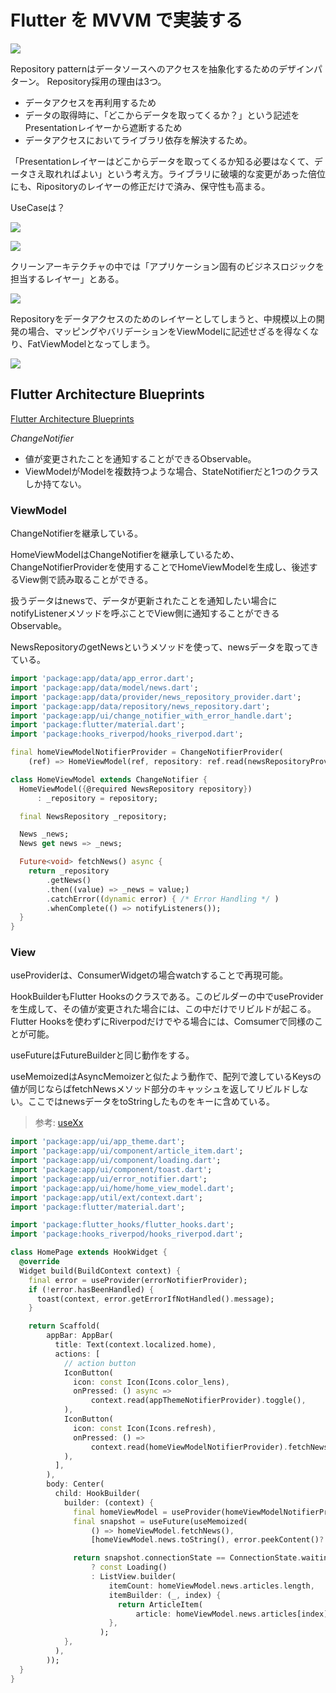 # Flutter を MVVM で実装する

![](https://miro.medium.com/max/1400/1%2AUj5dnm3RTQ89uidDpcObHw.jpeg)

Repository patternはデータソースへのアクセスを抽象化するためのデザインパターン。
Repository採用の理由は3つ。

- データアクセスを再利用するため
- データの取得時に、「どこからデータを取ってくるか？」という記述をPresentationレイヤーから遮断するため
- データアクセスにおいてライブラリ依存を解決するため。

「Presentationレイヤーはどこからデータを取ってくるか知る必要はなくて、データさえ取れればよい」という考え方。ライブラリに破壊的な変更があった倍位にも、Ripositoryのレイヤーの修正だけで済み、保守性も高まる。

UseCaseは？

![](https://img.logmi.jp/article_images/XyBh9eUzXdT7FMNCu5CHtj.png)

![](https://img.logmi.jp/article_images/LPMe8e36asQqurG4U2L8J9.png)

クリーンアーキテクチャの中では「アプリケーション固有のビジネスロジックを担当するレイヤー」とある。

![](https://img.logmi.jp/article_images/16YGGqgLo7WuazEikPo5qN.png)

Repositoryをデータアクセスのためのレイヤーとしてしまうと、中規模以上の開発の場合、マッピングやバリデーションをViewModelに記述せざるを得なくなり、FatViewModelとなってしまう。

![](https://img.logmi.jp/article_images/W3JVWXUHK6xW1b1mnGfvoD.png)



## Flutter Architecture Blueprints

[Flutter Architecture Blueprints](https://github.com/wasabeef/flutter-architecture-blueprints)

*ChangeNotifier*
- 値が変更されたことを通知することができるObservable。
- ViewModelがModelを複数持つような場合、StateNotifierだと1つのクラスしか持てない。

### ViewModel

ChangeNotifierを継承している。

HomeViewModelはChangeNotifierを継承しているため、ChangeNotifierProviderを使用することでHomeViewModelを生成し、後述するView側で読み取ることができる。

扱うデータはnewsで、データが更新されたことを通知したい場合にnotifyListenerメソッドを呼ぶことでView側に通知することができるObservable。

NewsRepositoryのgetNewsというメソッドを使って、newsデータを取ってきている。

```dart
import 'package:app/data/app_error.dart';
import 'package:app/data/model/news.dart';
import 'package:app/data/provider/news_repository_provider.dart';
import 'package:app/data/repository/news_repository.dart';
import 'package:app/ui/change_notifier_with_error_handle.dart';
import 'package:flutter/material.dart';
import 'package:hooks_riverpod/hooks_riverpod.dart';

final homeViewModelNotifierProvider = ChangeNotifierProvider(
    (ref) => HomeViewModel(ref, repository: ref.read(newsRepositoryProvider)));

class HomeViewModel extends ChangeNotifier {
  HomeViewModel({@required NewsRepository repository})
      : _repository = repository;

  final NewsRepository _repository;

  News _news;
  News get news => _news;

  Future<void> fetchNews() async {
    return _repository
        .getNews()
        .then((value) => _news = value;)
        .catchError((dynamic error) { /* Error Handling */ )
        .whenComplete(() => notifyListeners());
  }
}
```

### View

useProviderは、ConsumerWidgetの場合watchすることで再現可能。

HookBuilderもFlutter Hooksのクラスである。このビルダーの中でuseProviderを生成して、その値が変更された場合には、この中だけでリビルドが起こる。Flutter Hooksを使わずにRiverpodだけでやる場合には、Comsumerで同様のことが可能。

useFutureはFutureBuilderと同じ動作をする。

useMemoizedはAsyncMemoizerと似たよう動作で、配列で渡しているKeysの値が同じならばfetchNewsメソッド部分のキャッシュを返してリビルドしない。ここではnewsデータをtoStringしたものをキーに含めている。

> 参考: [useXx](https://qiita.com/mkosuke/items/f88419d0f4d41ed6d858)


```dart
import 'package:app/ui/app_theme.dart';
import 'package:app/ui/component/article_item.dart';
import 'package:app/ui/component/loading.dart';
import 'package:app/ui/component/toast.dart';
import 'package:app/ui/error_notifier.dart';
import 'package:app/ui/home/home_view_model.dart';
import 'package:app/util/ext/context.dart';
import 'package:flutter/material.dart';

import 'package:flutter_hooks/flutter_hooks.dart';
import 'package:hooks_riverpod/hooks_riverpod.dart';

class HomePage extends HookWidget {
  @override
  Widget build(BuildContext context) {
    final error = useProvider(errorNotifierProvider);
    if (!error.hasBeenHandled) {
      toast(context, error.getErrorIfNotHandled().message);
    }

    return Scaffold(
        appBar: AppBar(
          title: Text(context.localized.home),
          actions: [
            // action button
            IconButton(
              icon: const Icon(Icons.color_lens),
              onPressed: () async =>
                  context.read(appThemeNotifierProvider).toggle(),
            ),
            IconButton(
              icon: const Icon(Icons.refresh),
              onPressed: () =>
                  context.read(homeViewModelNotifierProvider).fetchNews(),
            ),
          ],
        ),
        body: Center(
          child: HookBuilder(
            builder: (context) {
              final homeViewModel = useProvider(homeViewModelNotifierProvider);
              final snapshot = useFuture(useMemoized(
                  () => homeViewModel.fetchNews(),
                  [homeViewModel.news.toString(), error.peekContent()?.type]));

              return snapshot.connectionState == ConnectionState.waiting
                  ? const Loading()
                  : ListView.builder(
                      itemCount: homeViewModel.news.articles.length,
                      itemBuilder: (_, index) {
                        return ArticleItem(
                            article: homeViewModel.news.articles[index]);
                      },
                    );
            },
          ),
        ));
  }
}
```